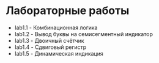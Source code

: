 # Лабораторные работы
- lab1.1 - Комбинационная логика
- lab1.2 - Вывод буквы на семисегментный индикатор
- lab1.3 - Двоичный счётчик
- lab1.4 - Сдвиговый регистр
- lab1.5 - Динамическая индикация